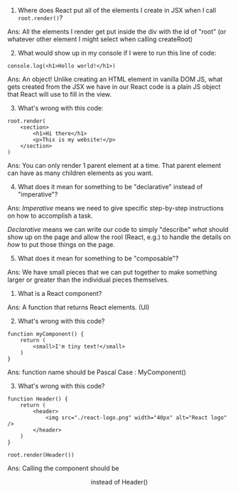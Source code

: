 1. Where does React put all of the elements I create in JSX when I 
   call `root.render()`?

Ans: All the elements I render get put inside the div with the id of "root"
(or whatever other element I might select when calling createRoot)


2. What would show up in my console if I were to run this line of code:
```
console.log(<h1>Hello world!</h1>)
```
Ans: An object! Unlike creating an HTML element in vanilla DOM JS, what
gets created from the JSX we have in our React code is a plain JS object
that React will use to fill in the view.


3. What's wrong with this code:
```
root.render(
    <section>
        <h1>Hi there</h1>
        <p>This is my website!</p>
    </section>
)
```
Ans: You can only render 1 parent element at a time. That parent element can have
as many children elements as you want.


4. What does it mean for something to be "declarative" instead of "imperative"?

Ans: *Imperative* means we need to give specific step-by-step instructions on how to
accomplish a task.
 
 *Declarative* means we can write our code to simply "describe" *what* should show up
on the page and allow the rool (React, e.g.) to handle the details on *how* to 
put those things on the page.


5. What does it mean for something to be "composable"?

Ans: We have small pieces that we can put together to make something
larger or greater than the individual pieces themselves.

1. What is a React component?

Ans: A function that returns React elements. (UI)

2. What's wrong with this code?

```
function myComponent() {
    return (
        <small>I'm tiny text!</small>
    )
}

```
Ans: function name should be Pascal Case : MyComponent()

3. What's wrong with this code?

```
function Header() {
    return (
        <header>
            <img src="./react-logo.png" width="40px" alt="React logo" />
        </header>
    )
}

root.render(Header())
```
Ans: Calling the component should be <Header/> instead of Header()
